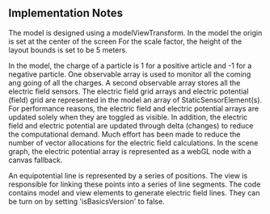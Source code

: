 ## Implementation Notes

The model is designed using a modelViewTransform. In the model the origin is set at the center of the screen
For the scale factor, the height of the layout bounds is set to be 5 meters.

In the model, the charge of a particle is 1 for a positive article and -1 for a negative particle.
One observable array is used to monitor all the coming ang going of all the charges. A second observable
array stores all the electric field sensors. The electric field grid arrays and electric potential (field) grid
are represented in the model an array of StaticSensorElement(s). For performance reasons, the electric field and
electric potential arrays are updated solely when they are toggled as visible. In addition, the electric field
and electric potential are updated through delta (changes) to reduce the computational demand. Much effort has been
made to reduce the number of vector allocations for the electric field calculations. In the scene graph, the electric
potential array is represented as a webGL node with a canvas fallback.

An equipotential line is represented by a series of positions. The view is responsible
for linking these points into a series of line segments. The code contains model and view elements
to generate electric field lines. They can be turn on by setting 'isBasicsVersion' to false.
